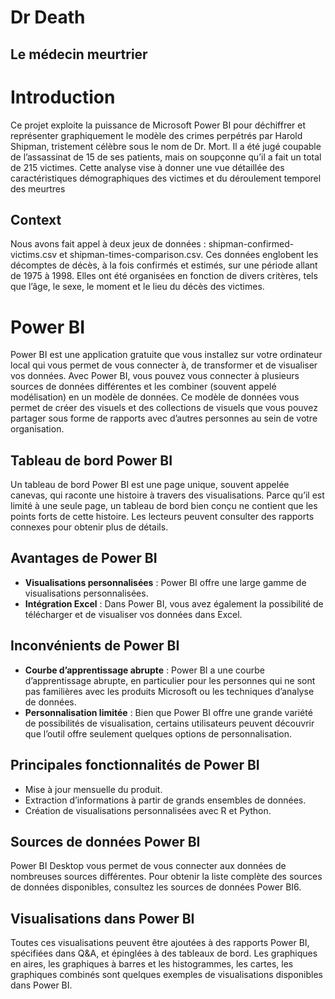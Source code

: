 # Dr Death
## Le médecin meurtrier

# Introduction

Ce projet exploite la puissance de Microsoft Power BI pour déchiffrer et représenter graphiquement le modèle des crimes perpétrés par Harold Shipman, tristement célèbre sous le nom de Dr. Mort. Il a été jugé coupable de l’assassinat de 15 de ses patients, mais on soupçonne qu’il a fait un total de 215 victimes. Cette analyse vise à donner une vue détaillée des caractéristiques démographiques des victimes et du déroulement temporel des meurtres

## Context
Nous avons fait appel à deux jeux de données : shipman-confirmed-victims.csv et shipman-times-comparison.csv. Ces données englobent les décomptes de décès, à la fois confirmés et estimés, sur une période allant de 1975 à 1998. Elles ont été organisées en fonction de divers critères, tels que l’âge, le sexe, le moment et le lieu du décès des victimes.

# Power BI 

Power BI est une application gratuite que vous installez sur votre ordinateur local qui vous permet de vous connecter à, de transformer et de visualiser vos données. Avec Power BI, vous pouvez vous connecter à plusieurs sources de données différentes et les combiner (souvent appelé modélisation) en un modèle de données. Ce modèle de données vous permet de créer des visuels et des collections de visuels que vous pouvez partager sous forme de rapports avec d’autres personnes au sein de votre organisation.

## Tableau de bord Power BI

Un tableau de bord Power BI est une page unique, souvent appelée canevas, qui raconte une histoire à travers des visualisations. Parce qu’il est limité à une seule page, un tableau de bord bien conçu ne contient que les points forts de cette histoire. Les lecteurs peuvent consulter des rapports connexes pour obtenir plus de détails.

## Avantages de Power BI

- **Visualisations personnalisées** : Power BI offre une large gamme de visualisations personnalisées.
- **Intégration Excel** : Dans Power BI, vous avez également la possibilité de télécharger et de visualiser vos données dans Excel.

## Inconvénients de Power BI

- **Courbe d’apprentissage abrupte** : Power BI a une courbe d’apprentissage abrupte, en particulier pour les personnes qui ne sont pas familières avec les produits Microsoft ou les techniques d’analyse de données.
- **Personnalisation limitée** : Bien que Power BI offre une grande variété de possibilités de visualisation, certains utilisateurs peuvent découvrir que l’outil offre seulement quelques options de personnalisation.

## Principales fonctionnalités de Power BI

- Mise à jour mensuelle du produit.
- Extraction d’informations à partir de grands ensembles de données.
- Création de visualisations personnalisées avec R et Python.

## Sources de données Power BI

Power BI Desktop vous permet de vous connecter aux données de nombreuses sources différentes. Pour obtenir la liste complète des sources de données disponibles, consultez les sources de données Power BI6.

## Visualisations dans Power BI

Toutes ces visualisations peuvent être ajoutées à des rapports Power BI, spécifiées dans Q&A, et épinglées à des tableaux de bord. Les graphiques en aires, les graphiques à barres et les histogrammes, les cartes, les graphiques combinés sont quelques exemples de visualisations disponibles dans Power BI.
